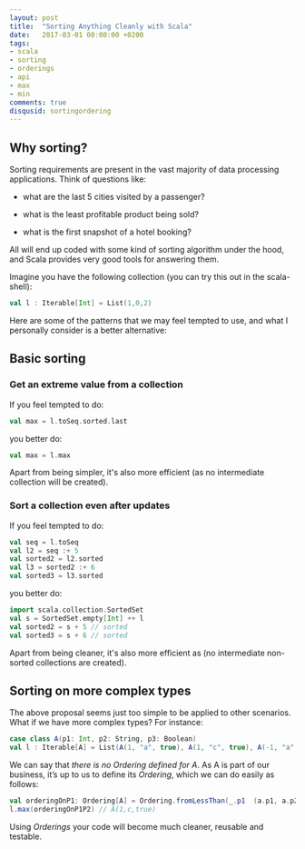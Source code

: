 ```yaml
---
layout: post
title:  "Sorting Anything Cleanly with Scala"
date:   2017-03-01 00:00:00 +0200
tags:
- scala 
- sorting 
- orderings 
- api 
- max 
- min
comments: true
disqusid: sortingordering
---
```

## Why sorting?

Sorting requirements are present in the vast majority of data processing applications. Think of questions like:

- what are the last 5 cities visited by a passenger?

- what is the least profitable product being sold?

- what is the first snapshot of a hotel booking?

All will end up coded with some kind of sorting algorithm under the hood, and Scala provides very good tools for answering them. 

Imagine you have the following collection (you can try this out in the scala-shell):

```scala
val l : Iterable[Int] = List(1,0,2)
```

Here are some of the patterns that we may feel tempted to use, and what I personally consider is a better alternative:

## Basic sorting 

### Get an extreme value from a collection

If you feel tempted to do:

```scala
val max = l.toSeq.sorted.last
```

you better do: 

```scala
val max = l.max
```

Apart from being simpler, it's also more efficient (as no intermediate collection will be created).

### Sort a collection even after updates

If you feel tempted to do:

```scala
val seq = l.toSeq
val l2 = seq :+ 5
val sorted2 = l2.sorted
val l3 = sorted2 :+ 6
val sorted3 = l3.sorted
```

you better do: 

```scala
import scala.collection.SortedSet
val s = SortedSet.empty[Int] ++ l
val sorted2 = s + 5 // sorted
val sorted3 = s + 6 // sorted
```

Apart from being cleaner, it's also more efficient as (no intermediate non-sorted collections are created).

## Sorting on more complex types

The above proposal seems just too simple to be applied to other scenarios. What if we have more complex types? For instance: 

```scala
case class A(p1: Int, p2: String, p3: Boolean)
val l : Iterable[A] = List(A(1, "a", true), A(1, "c", true), A(-1, "a", true))
```

We can say that *there is no Ordering defined for A*. As A is part of our business, it’s up to us to define its *Ordering*, which we can do easily as follows: 

```scala
val orderingOnP1: Ordering[A] = Ordering.fromLessThan(_.p1  (a.p1, a.p2)) // uses imp. ordering
l.max(orderingOnP1P2) // A(1,c,true)
```

Using *Orderings* your code will become much cleaner, reusable and testable.



